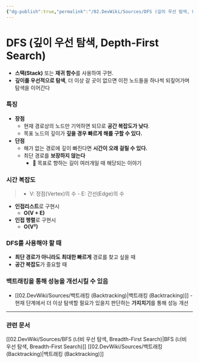 ```yaml
---
{"dg-publish":true,"permalink":"/02.DevWiki/Sources/DFS (깊이 우선 탐색, Depth-First Search)/","noteIcon":""}
---
```


# DFS (깊이 우선 탐색, Depth-First Search)

- **스택(Stack)** 또는 **재귀 함수**를 사용하여 구현.
- **깊이를 우선적으로 탐색**, 더 이상 갈 곳이 없으면 이전 노드들을 하나씩 되짚어가며 탐색을 이어간다
### 특징
- **장점**
    - 현재 경로상의 노드만 기억하면 되므로 **공간 복잡도가 낮다**.
    - 목표 노드의 깊이가 **깊을 경우 빠르게 해를 구할 수 있다.**
- **단점**
    - 해가 없는 경로에 깊이 빠진다면 **시간이 오래 걸릴 수 있다.**
    - 최단 경로를 **보장하지 않는다** 
	    - 🤔 목표로 향하는 길이 여러개일 때 해당되는 이야기

### 시간 복잡도
>  - V: 정점(Vertex)의 수
    - E: 간선(Edge)의 수
* **인접리스트**로 구현시
	- **O(V + E)**
* **인접 행렬**로 구현시
	* **O(V²)**

### DFS를 사용해야 할 때
* **최단 경로가 아니라도 최대한 빠르게** 경로를 찾고 싶을 때
* **공간 복잡도**가 중요할 때

### 백트래킹을 통해 성능을 개선시킬 수 있음
* [[02.DevWiki/Sources/백트래킹 (Backtracking)\|백트래킹 (Backtracking)]] - 현재 단계에서 더 이상 탐색할 필요가 있을지 판단하는 **가지치기**를 통해 성능 개선

---
### 관련 문서
[[02.DevWiki/Sources/BFS (너비 우선 탐색, Breadth-First Search)\|BFS (너비 우선 탐색, Breadth-First Search)]]
[[02.DevWiki/Sources/백트래킹 (Backtracking)\|백트래킹 (Backtracking)]]
